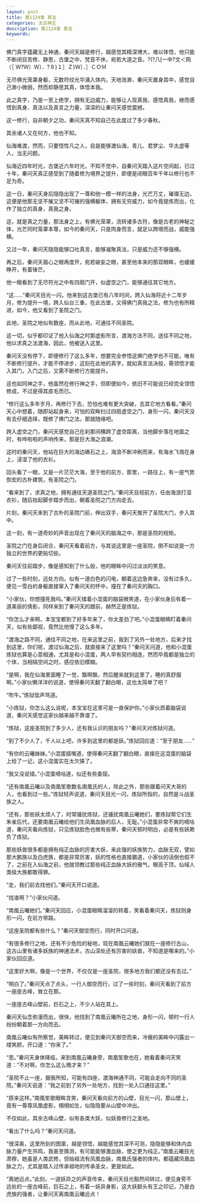 ```yaml
---
layout: post
title: 第1124章 真法
categories: 太古神王
description: 第1124章 真法
keywords:
---
```


佛门真字蕴藏无上神通，秦问天越是修行，越感觉其精深博大，难以体悟，他只能不断闭目苦修、静思，古堡之中，梵音不休，宛若大道之音。?(?八[一中?文＜网〈［  Ｗ?Ｗ）Ｗ〕．?８}１］Ｚ}Ｗ〕．］ＣＯＭ

无尽佛光笼罩身躯，无数符纹光华涌入体内，天地浩渺，秦问天置身其中，感觉自己渺小微弱，然而却静思其真，体悟本我。

此之真字，乃是一至上绝学，拥有无边威力，能够让人现真我、感悟真我，继而感悟到真身、真法以及真言之力量，深深的让秦问天感觉震撼。

这一修行，自非朝夕之功，秦问天真不知自己在此度过了多少春秋。

其余诸人又在何方，他也不知。

仙海难渡，然而，只要悟性凡之人，自是能够渡仙海，青儿、君梦尘、华太虚等人，当无问题。

仙海近四年时光，古堡近六年时光，不知不觉中，自秦问天踏入这片空间起，已过十年，秦问天真正感受到了随着修为境界之提升，即便是闭眼百年千年以修行也不足为奇。

这一日，秦问天身后隐隐出现了一尊和他一模一样的法身，光芒万丈，璀璨无边，这便是他那无坚不摧又坚不可摧的强横躯体，拥有无穷威力，如今竟提炼而出，化作了独立的真身，真我之身。

这，就是真之力量，那法身之上，有佛光笼罩，流转诸多古符，像是古老的神秘之体，光芒同时笼罩本尊，如今的秦问天，只是肉身而言，就足以跨境而战，威能强横。

又过一年，秦问天隐隐能够口吐真言，能够凝聚真法，只是威力还不够强横。

再之后，秦问天眉心之眼再度开，宛若破妄之眼，甚至他本来的那双眼眸，也缓缓睁开，有着锋芒。

他一眼看到了无尽符光之中有四扇门开，似虚空之门，能够通往其它地方。

“这……”秦问天目光一闪，他来到这古堡已有八年时间，跨入仙海将近十二年岁月，修为提升一境，跨入仙台三重，在此古堡，又得佛门真我之法，修为也有所精进，如今，他又看到了圣院之门。

此地，圣院之地似有数座，而从此地，可通往不同圣院。

这一切，似乎都印证了他入仙海之时那虚影所言，渡海方法不同，送往不同之地，他以求真之法渡海，因此，他被送入这里。

秦问天没有停下，即便修行了这么多年，想要完全参悟这佛门绝学也不可能，唯有不断修行提升，才能不停进步，这刻在此地的真字，就如真言法决般，需领悟才能入其门，入门之后，又需不断修行方能提升。

这也如同神之手，他虽然在修行神之手，但即便如今，依旧不可能说已经完全领悟修成，不过是得其皮毛而已。

“修行这么多年岁月，再修行下去，恐怕也难有更大突破，去其它地方看看。”秦问天心中想着，随即站起身来，可怕的双眸扫过四扇虚空之门，身形一闪，秦问天没有去仔细选择，既修了佛门之法，那就随缘吧。

跨入虚空之门，秦问天感觉自己在刹那间横跨了虚空距离，当他脚步落在地面之时，有哗啦啦的声响传来，那是巨大海之浪潮。

这时的秦问天，他站在巨大的海边礁石之上，海浪不断冲刷而来，有海水飞溅在身上，浸湿了他的衣衫。

回头看了一眼，又是一片茫茫大海，至于他的前方，那里，一路往上，有一座气势恢宏的古朴建筑，有圣院之门。

“看来到了，求真之地，拥有通往天道圣院之门。”秦问天目视前方，任由海浪打湿衣衫，随后抬起脚步踏步而出，朝着圣院之门方向走去。

片刻，秦问天来到了古朴的圣院门前，伸出双手，秦问天推开了圣院大门，步入其中。

这一刻，有一道奇妙的声音出现在了秦问天的脑海之中，那是圣院的规矩。

圣院之门在身后闭合，秦问天看着前方，与其说这里是一座圣院，倒不如说是一方独立的世界的更贴切些。

秦问天往前踏步，像是感知到了什么般，他的眼眸中闪过淡淡的笑意。

过了一些时刻，远处方向，似有一道白色的闪电，朝着这边急奔来，没有过多久，便见一雪白的身躯直接窜入了秦问天的怀中，撞在了秦问天的胸口。

“小家伙，你想撞死我吗。”秦问天揉着小混蛋的脑袋微笑道，在小家伙身后有着一道美丽的倩影，同样来到了秦问天的跟前，赫然正是炼狱。

“你怎么才来啊，本宝宝都到了好多年来了，你太差劲了吧。”小混蛋眼睛盯着秦问天，似有些鄙视，竟然比他慢了这么多年。

“渡海之路不同，通往不同之地，在来这里之前，我到了另外一处地方，后来才找到这里，你们呢，渡过仙海之后，就直接来了这里吗？”秦问天问道，他和小混蛋炼狱也算是心意相通，尤其是和小混蛋，两人早有契约相连，然而毕竟都是独立的个体，当相隔空间之时，感应依旧模糊。

“是啊，我在仙海里面睡了一觉，飘啊飘，然后醒来就到这里了，睡的真舒服啊。”小家伙懒洋洋的说道，使得秦问天翻了翻白眼，这也太简单了吧？

“吹牛。”炼狱低声骂道。

“小炼狱，你怎么这么说呢，本宝宝在这里可是一直保护你。”小家伙昂着脑袋说道，秦问天感觉这家伙越来越不靠谱了。

“炼狱，这座圣院到了多少人，还有我认识的朋友吗？”秦问天对炼狱问道。

“到了不少人了，千人以上吧，许多到这里的都是妖。”炼狱回应道：“至于朋友……”

“有你的云曦妹妹。”小混蛋插嘴道，使得秦问天翻了翻白眼，直接在这混蛋的脑袋上给了一记，这小混蛋实在太欠揍了。

“我又没说错。”小混蛋嘀咕道，似还有些委屈。

“还有南凰云曦以及南凰笙歌数名南凰氏的人，除此之外，那些跟着问天大哥的人，也看到过一些。”炼狱轻声说道，秦问天目光一闪，炼狱所指的，自然是斗战圣族之人。

“还有，那些妖太烦人了，时常骚扰炼狱，还骚扰南凰云曦她们，要炼狱帮它们生朱雀后代，还要南凰云曦给他们生凤凰血脉的后人，无耻。”小混蛋非常不爽的嘀咕道，秦问天看向炼狱，只见炼狱脸色也微有些寒，秦问天顿时明白，必是有些妖欺负了炼狱。

那些妖兽很多都是拥有纯正血脉的厉害大妖，来此强的妖族势力，血脉无双，譬如那大鹏族以及白虎族，都是非常厉害，妖的性格也直接霸道，小家伙的话倒也假不了，之前在入仙海之前，他就领教过那些纯正血脉大妖的傲气，眼高于顶，仙域人类级大族都敢得罪。

“走，我们前去找他们。”秦问天开口说道。

“找谁啊？”小家伙问道。

“南凰云曦她们。”秦问天回应，小混蛋眼睛溜溜的转着，笑看着秦问天，炼狱则身形一闪，在前方带路。

“这座圣院都有些什么？”秦问天御空而行，同时开口问道。

“有很多修行之地，还有不少危险的秘地，现在南凰云曦她们就在一座修行古山，这古山里有诸多妖族的神通法术，古山深处还有厉害的妖兽，不知道是哪来的。”小家伙回应道。

“这里好大啊，像是一个世界，不仅仅是一座圣院，很多地方我们都还没有去过。”

“明白了。”秦问天点了点头，一行人御空而行，过了一些时刻，秦问天看到了前方一座座古峰，耸立在那。

一座座古峰山壁前，巨石之上，不少人站在其上。

秦问天仙念弥漫而出，很快，他找到了南凰云曦所在之地，身形一闪，顿时一行人纷纷朝着那一方向而去。

南凰云曦似有所察觉，美眸转过，便见到秦问天御空而来，冷傲的美眸中闪露出一缕笑颜，开口道：“你来了。”

“恩。”秦问天身体降临，来到南凰云曦身旁，南凰笙歌也在，她看着秦问天笑道：“不对啊，你怎么这么晚才来？”

“圣院不止一座，据我所知，可能有四座，渡海神通不同，可能会走向不同的圣院。”秦问天说道：“我之前到了另外一处地方，找到一处入口通往这里。”

“原来这样。”南凰笙歌眼眸含笑，秦问天看向前方的山壁，目光一闪，那山壁上，竟有一尊尊凤凰虚影，栩栩如生，似隐隐要从山壁中冲出。

不仅如此，其余古峰山壁，似有各类大妖，似妖兽修行之圣地。

“看出了什么吗？”秦问天问道。

“很深奥，这里所刻的图案，越是领悟，越能感觉其深不可测，隐隐能够和体内血脉力量产生共鸣，我甚至猜测，有可能能够激血脉，使之更为纯正。”南凰云曦目光肃穆，她虽是人类武修，但始祖流有凤凰血脉，南凰氏强者的体内，都蕴藏凤凰血脉之力，尤其是踏入过传承祖地的传承圣女，更是如此。

“离她远点。”此刻，一道妖异之的声音传来，秦问天目光豁然间转过，便见身旁不远处的一座古峰前，巨石之上，有着一妖异身影，这大妖额头有王之印记，乃是白虎族的强者，让秦问天离南凰云曦远点！
